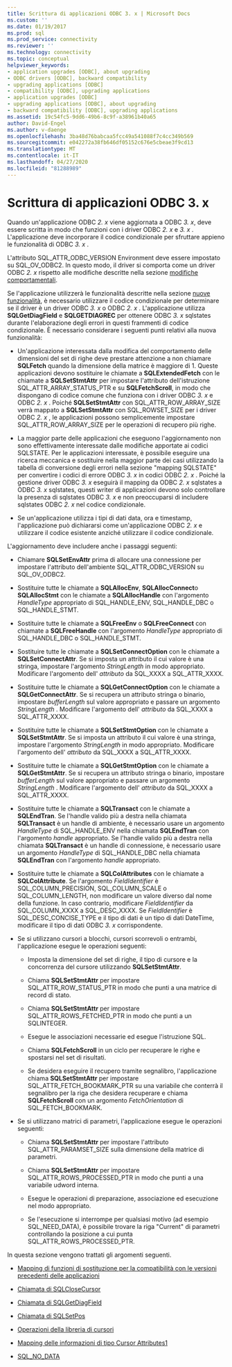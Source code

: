 ```yaml
---
title: Scrittura di applicazioni ODBC 3. x | Microsoft Docs
ms.custom: ''
ms.date: 01/19/2017
ms.prod: sql
ms.prod_service: connectivity
ms.reviewer: ''
ms.technology: connectivity
ms.topic: conceptual
helpviewer_keywords:
- application upgrades [ODBC], about upgrading
- ODBC drivers [ODBC], backward compatibility
- upgrading applications [ODBC]
- compatibility [ODBC], upgrading applications
- application upgrades [ODBC]
- upgrading applications [ODBC], about upgrading
- backward compatibility [ODBC], upgrading applications
ms.assetid: 19c54fc5-9dd6-49b6-8c9f-a38961b40a65
author: David-Engel
ms.author: v-daenge
ms.openlocfilehash: 3ba48d76babcaa5fcc49a541088f7c4cc349b569
ms.sourcegitcommit: e042272a38fb646df05152c676e5cbeae3f9cd13
ms.translationtype: MT
ms.contentlocale: it-IT
ms.lasthandoff: 04/27/2020
ms.locfileid: "81288989"
---
```

# <a name="writing-odbc-3x-applications"></a>Scrittura di applicazioni ODBC 3. x
Quando un'applicazione ODBC *2. x* viene aggiornata a ODBC *3. x*, deve essere scritta in modo che funzioni con i driver ODBC *2. x* e *3. x* . L'applicazione deve incorporare il codice condizionale per sfruttare appieno le funzionalità di ODBC *3. x* .  
  
 L'attributo SQL_ATTR_ODBC_VERSION Environment deve essere impostato su SQL_OV_ODBC2. In questo modo, il driver si comporta come un driver ODBC *2. x* rispetto alle modifiche descritte nella sezione [modifiche comportamentali](../../../odbc/reference/develop-app/behavioral-changes.md).  
  
 Se l'applicazione utilizzerà le funzionalità descritte nella sezione [nuove funzionalità](../../../odbc/reference/develop-app/new-features.md), è necessario utilizzare il codice condizionale per determinare se il driver è un driver ODBC *3. x* o ODBC *2. x* . L'applicazione utilizza **SQLGetDiagField** e **SQLGETDIAGREC** per ottenere ODBC *3. x* sqlstates durante l'elaborazione degli errori in questi frammenti di codice condizionale. È necessario considerare i seguenti punti relativi alla nuova funzionalità:  
  
-   Un'applicazione interessata dalla modifica del comportamento delle dimensioni del set di righe deve prestare attenzione a non chiamare **SQLFetch** quando la dimensione della matrice è maggiore di 1. Queste applicazioni devono sostituire le chiamate a **SQLExtendedFetch** con le chiamate a **SQLSetStmtAttr** per impostare l'attributo dell'istruzione SQL_ATTR_ARRAY_STATUS_PTR e su **SQLFetchScroll**, in modo che dispongano di codice comune che funziona con i driver ODBC *3. x* e ODBC *2. x* . Poiché **SQLSetStmtAttr** con SQL_ATTR_ROW_ARRAY_SIZE verrà mappato a **SQLSetStmtAttr** con SQL_ROWSET_SIZE per i driver ODBC *2. x* , le applicazioni possono semplicemente impostare SQL_ATTR_ROW_ARRAY_SIZE per le operazioni di recupero più righe.  
  
-   La maggior parte delle applicazioni che eseguono l'aggiornamento non sono effettivamente interessate dalle modifiche apportate ai codici SQLSTATE. Per le applicazioni interessate, è possibile eseguire una ricerca meccanica e sostituire nella maggior parte dei casi utilizzando la tabella di conversione degli errori nella sezione "mapping SQLSTATE" per convertire i codici di errore ODBC *3. x* in codici ODBC *2. x* . Poiché la gestione driver ODBC *3. x* eseguirà il mapping da ODBC *2. x* sqlstates a ODBC *3. x* sqlstates, questi writer di applicazioni devono solo controllare la presenza di sqlstates ODBC *3. x* e non preoccuparsi di includere sqlstates ODBC *2. x* nel codice condizionale.  
  
-   Se un'applicazione utilizza i tipi di dati data, ora e timestamp, l'applicazione può dichiararsi come un'applicazione ODBC *2. x* e utilizzare il codice esistente anziché utilizzare il codice condizionale.  
  
 L'aggiornamento deve includere anche i passaggi seguenti:  
  
-   Chiamare **SQLSetEnvAttr** prima di allocare una connessione per impostare l'attributo dell'ambiente SQL_ATTR_ODBC_VERSION su SQL_OV_ODBC2.  
  
-   Sostituire tutte le chiamate a **SQLAllocEnv**, **SQLAllocConnect**o **SQLAllocStmt** con le chiamate a **SQLAllocHandle** con l'argomento *HandleType* appropriato di SQL_HANDLE_ENV, SQL_HANDLE_DBC o SQL_HANDLE_STMT.  
  
-   Sostituire tutte le chiamate a **SQLFreeEnv** o **SQLFreeConnect** con chiamate a **SQLFreeHandle** con l'argomento *HandleType* appropriato di SQL_HANDLE_DBC o SQL_HANDLE_STMT.  
  
-   Sostituire tutte le chiamate a **SQLSetConnectOption** con le chiamate a **SQLSetConnectAttr**. Se si imposta un attributo il cui valore è una stringa, impostare l'argomento *StringLength* in modo appropriato. Modificare l'argomento dell' *attributo* da SQL_XXXX a SQL_ATTR_XXXX.  
  
-   Sostituire tutte le chiamate a **SQLGetConnectOption** con le chiamate a **SQLGetConnectAttr**. Se si recupera un attributo stringa o binario, impostare *bufferLength* sul valore appropriato e passare un argomento *StringLength* . Modificare l'argomento dell' *attributo* da SQL_XXXX a SQL_ATTR_XXXX.  
  
-   Sostituire tutte le chiamate a **SQLSetStmtOption** con le chiamate a **SQLSetStmtAttr**. Se si imposta un attributo il cui valore è una stringa, impostare l'argomento *StringLength* in modo appropriato. Modificare l'argomento dell' *attributo* da SQL_XXXX a SQL_ATTR_XXXX.  
  
-   Sostituire tutte le chiamate a **SQLGetStmtOption** con le chiamate a **SQLGetStmtAttr**. Se si recupera un attributo stringa o binario, impostare *bufferLength* sul valore appropriato e passare un argomento *StringLength* . Modificare l'argomento dell' *attributo* da SQL_XXXX a SQL_ATTR_XXXX.  
  
-   Sostituire tutte le chiamate a **SQLTransact** con le chiamate a **SQLEndTran**. Se l'handle valido più a destra nella chiamata **SQLTransact** è un handle di ambiente, è necessario usare un argomento *HandleType* di SQL_HANDLE_ENV nella chiamata **SQLEndTran** con l'argomento *handle* appropriato. Se l'handle valido più a destra nella chiamata **SQLTransact** è un handle di connessione, è necessario usare un argomento *HandleType* di SQL_HANDLE_DBC nella chiamata **SQLEndTran** con l'argomento *handle* appropriato.  
  
-   Sostituire tutte le chiamate a **SQLColAttributes** con le chiamate a **SQLColAttribute**. Se l'argomento *FieldIdentifier* è SQL_COLUMN_PRECISION, SQL_COLUMN_SCALE o SQL_COLUMN_LENGTH, non modificare un valore diverso dal nome della funzione. In caso contrario, modificare *FieldIdentifier* da SQL_COLUMN_XXXX a SQL_DESC_XXXX. Se *FieldIdentifier* è SQL_DESC_CONCISE_TYPE e il tipo di dati è un tipo di dati DateTime, modificare il tipo di dati ODBC *3. x* corrispondente.  
  
-   Se si utilizzano cursori a blocchi, cursori scorrevoli o entrambi, l'applicazione esegue le operazioni seguenti:  
  
    -   Imposta la dimensione del set di righe, il tipo di cursore e la concorrenza del cursore utilizzando **SQLSetStmtAttr**.  
  
    -   Chiama **SQLSetStmtAttr** per impostare SQL_ATTR_ROW_STATUS_PTR in modo che punti a una matrice di record di stato.  
  
    -   Chiama **SQLSetStmtAttr** per impostare SQL_ATTR_ROWS_FETCHED_PTR in modo che punti a un SQLINTEGER.  
  
    -   Esegue le associazioni necessarie ed esegue l'istruzione SQL.  
  
    -   Chiama **SQLFetchScroll** in un ciclo per recuperare le righe e spostarsi nel set di risultati.  
  
    -   Se desidera eseguire il recupero tramite segnalibro, l'applicazione chiama **SQLSetStmtAttr** per impostare SQL_ATTR_FETCH_BOOKMARK_PTR su una variabile che conterrà il segnalibro per la riga che desidera recuperare e chiama **SQLFetchScroll** con un argomento *FetchOrientation* di SQL_FETCH_BOOKMARK.  
  
-   Se si utilizzano matrici di parametri, l'applicazione esegue le operazioni seguenti:  
  
    -   Chiama **SQLSetStmtAttr** per impostare l'attributo SQL_ATTR_PARAMSET_SIZE sulla dimensione della matrice di parametri.  
  
    -   Chiama **SQLSetStmtAttr** per impostare SQL_ATTR_ROWS_PROCESSED_PTR in modo che punti a una variabile udword interna.  
  
    -   Esegue le operazioni di preparazione, associazione ed esecuzione nel modo appropriato.  
  
    -   Se l'esecuzione si interrompe per qualsiasi motivo (ad esempio SQL_NEED_DATA), è possibile trovare la riga "Current" di parametri controllando la posizione a cui punta SQL_ATTR_ROWS_PROCESSED_PTR.  
  
 In questa sezione vengono trattati gli argomenti seguenti.  
  
-   [Mapping di funzioni di sostituzione per la compatibilità con le versioni precedenti delle applicazioni](../../../odbc/reference/develop-app/mapping-replacement-functions-for-backward-compatibility-of-applications.md)  
  
-   [Chiamata di SQLCloseCursor](../../../odbc/reference/develop-app/calling-sqlclosecursor.md)  
  
-   [Chiamata di SQLGetDiagField](../../../odbc/reference/develop-app/calling-sqlgetdiagfield.md)  
  
-   [Chiamata di SQLSetPos](../../../odbc/reference/develop-app/calling-sqlsetpos.md)  
  
-   [Operazioni della libreria di cursori](../../../odbc/reference/develop-app/cursor-library-operations.md)  
  
-   [Mapping delle informazioni di tipo Cursor Attributes1](../../../odbc/reference/develop-app/mapping-the-cursor-attributes1-information-types.md)  
  
-   [SQL_NO_DATA](../../../odbc/reference/develop-app/sql-no-data.md)
